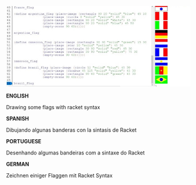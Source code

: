 <img src="/img/cap-racket.png" alt="racket flags countries josue hoenicka">

<b>ENGLISH</b>

Drawing some flags with racket syntax

<b>SPANISH</b>

Dibujando algunas banderas con la sintasis de Racket

<b>PORTUGUESE</b>

Desenhando algumas bandeiras com a sintaxe do Racket

<b>GERMAN</b>

Zeichnen einiger Flaggen mit Racket Syntax